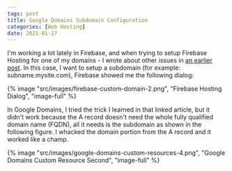 ```yaml
---
tags: post
title: Google Domains Subdomain Configuration
categories: [Web Hosting]
date: 2021-01-27
---
```


I'm working a lot lately in Firebase, and when trying to setup Firebase Hosting for one of my domains - I wrote about other issues in [an earlier post](/posts/2021/firebase-hosting-google-domains). In this case, I want to setup a subdomain (for example: subname.mysite.com), Firebase showed me the following dialog:

{% image "src/images/firebase-custom-domain-2.png", "Firebase Hosting Dialog", "image-full" %}

In Google Domains, I tried the trick I learned in that linked article, but it didn't work because the A record doesn't need the whole fully qualified domain name (FQDN), all it needs is the subdomain as shown in the following figure. I whacked the domain portion from the A record and it worked like a champ.

{% image "src/images/google-domains-custom-resources-4.png", "Google Domains Custom Resource Second", "image-full" %}
